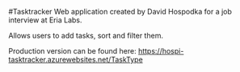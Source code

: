 #Tasktracker
Web application created by David Hospodka for a job interview at Eria Labs. 

Allows users to add tasks, sort and filter them. 

Production version can be found here: https://hospi-tasktracker.azurewebsites.net/TaskType